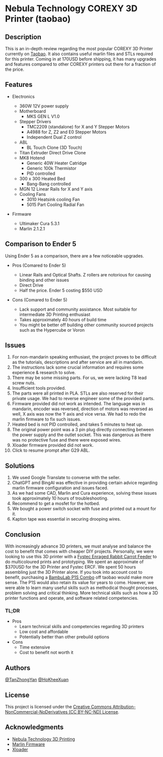 # Nebula Technology COREXY 3D Printer (taobao)

## Description

This is an in-depth review regarding the most popular COREXY 3D Printer currently on [Taobao](https://item.taobao.com/item.htm?spm=a1z09.8149145.w4004-9653588878.3.400e6876iOqY7E&id=698708994651). It also contains useful marlin files and STLs required for this printer.
Coming in at 170USD before shipping, it has many upgrades and features compared to other COREXY printers out there for a fraction of the price. 

## Features

* Electronics
    * 360W 12V power supply
    * Motherboard
        * MKS GEN L V1.0
    * Stepper Drivers
        * TMC2209 (standalone) for X and Y Stepper Motors
        * A4988 for Z, Z2 and E0 Stepper Motors
        * Independent Dual Z control
    * ABL 
        * BL Touch Clone (3D Touch)
    * Titan Extruder Direct Drive Clone
    * MK8 Hotend
        * Generic 40W Heater Catridge
        * Generic 100k Thermistor
        * PID controlled
    * 300 x 300 Heated Bed
        * Bang-Bang controlled
    * MGN 12 Linear Rails for X and Y axis
    * Cooling Fans
        * 3010 Heatsink cooling Fan
        * 5015 Part Cooling Radial Fan

* Firmware
    * Ultimaker Cura 5.3.1
    * Marlin 2.1.2.1

## Comparison to Ender 5

Using Ender 5 as a comparison, there are a few noticeable upgrades. 
* Pros (Comared to Ender 5)
    * Linear Rails and Optical Shafts. Z rollers are notorious for causing binding and other issues
    * Direct Drive
    * Half the price. Ender 5 costing $550 USD

* Cons (Comared to Ender 5)
    * Lack support and community assistance. Most suitable for intermediate 3D Printing enthusiast
    * Takes approximately 40 hours of build time
    * You might be better off building other community sourced projects such as the Hypercube or Voron

## Issues

1. For non-mandarin speaking enthusiast, the project proves to be difficult as the tutorials, descriptions and after service are all in mandarin. 
2. The instructions lack some crucial information and requires some experience & research to solve.
3. There may be some missing parts. For us, we were lacking T8 lead screw nuts.
4. Insufficient tools provided.
5. The parts were all printed in PLA. STLs are also reserved for their private usage. We had to reverse engineer some of the provided parts.
6. Firmware provided did not work as intended. The language was in mandarin, encoder was reversed, direction of motors was reversed as well, X axis was now the Y axis and vice versa. We had to redo the marlin firmware to fix such issues.
7. Heated bed is not PID controlled, and takes 5 minutes to heat up.
8. The original power point was a 3 pin plug directly connecting between the power supply and the outlet socket. This was dangerous as there was no protective fuse and there were exposed wires.
9. Xloader firmware provided did not work.
10. Click to resume prompt after G29 ABL.

## Solutions

1. We used Google Translate to converse with the seller.
2. ChatGPT amd BingAI was effective in providing certain advice regarding marlin firmware configuration and issues faced.
3. As we had some CAD, Marlin and Cura experience, solving these issues took approximately 10 hours of troubleshooting.
4. Recommend to get a mosfet for the hotbed.
5. We bought a power switch socket with fuse and printed out a mount for it.
6. Kapton tape was essential in securing drooping wires.

## Conclusion

With increasingly advance 3D printers, we must analyse and balance the cost to benefit that comes with cheaper DIY projects. Personally, we were looking to use this 3D printer with a [Fystec Enraged Rabbit Carrot Feeder](https://item.taobao.com/item.htm?spm=a21n57.1.0.0.70dd523cJbnjHU&id=681765751259&ns=1&abbucket=2#detail) to do multicoloured prints and prototyping. We spent an approximate of $370USD for the 3D Printer and Fystec ERCF. We spent 50 hours assembling just the 3D Printer alone. If you took into account cost to benefit, purchasing a [BambuLab P1S Combo](https://detail.tmall.com/item.htm?spm=a21n57.1.0.0.14d7523cgGgQYl&id=695623155242&ns=1&abbucket=2) off taobao would make more sense. The P1S would also retain its value for years to come. However, we were able to learn many useful skills such as methodical thought processes, problem solving and critical thinking. More technical skills such as how a 3D printer functions and operate, and software related competencies.

### TL;DR

* Pros
    * Learn technical skills and competencies regarding 3D printers
    * Low cost and affordable
    * Potentially better than other prebuild options
* Cons
    * Time extensive
    * Cost to benefit not worth it

## Authors

[@TanZhongYan](https://www.linkedin.com/in/zhong-yan-tan/)
[@HoKheeXuan](https://www.linkedin.com/in/ho-khee-xuan-a8a35b1b0/)

## License

This project is licensed under the [Creative Commons Attribution-NonCommercial-NoDerivatives (CC BY-NC-ND) License](LICENSE.md).

## Acknowledgments

* [Nebula Technology 3D Printing](https://shop115693462.taobao.com/shop/view_shop.htm?shop_id=115693462&spm=a21m98.27004841)
* [Marlin Firmware](https://marlinfw.org/)
* [Xloader](https://github.com/binaryupdates/xLoader)

